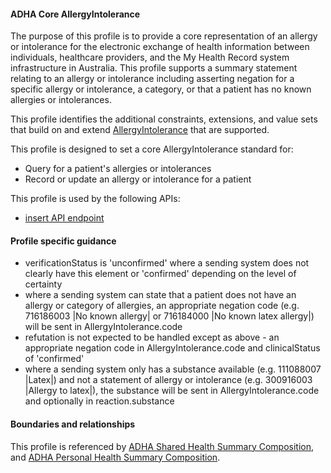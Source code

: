 #### ADHA Core AllergyIntolerance
The purpose of this profile is to provide a core representation of an allergy or intolerance for the electronic exchange of health information between individuals, healthcare providers, and the My Health Record system infrastructure in Australia. This profile supports a summary statement relating to an allergy or intolerance including asserting negation for a specific allergy or intolerance, a category, or that a patient has no known allergies or intolerances.

This profile identifies the additional constraints, extensions, and value sets that build on and extend [AllergyIntolerance](http://hl7.org/fhir/R4/allergyintolerance.html) that are supported. 

This profile is designed to set a core AllergyIntolerance standard for:
* Query for a patient's allergies or intolerances
* Record or update an allergy or intolerance for a patient

This profile is used by the following APIs:
* [insert API endpoint](StructureDefinition-TBD-1.html)


#### Profile specific guidance
* verificationStatus is 'unconfirmed' where a sending system does not clearly have this element or 'confirmed' depending on the level of certainty
* where a sending system can state that a patient does not have an allergy or category of allergies, an appropriate negation code (e.g. 716186003 \|No known allergy\| or 716184000 \|No known latex allergy\|) will be sent in AllergyIntolerance.code
* refutation is not expected to be handled except as above - an appropriate negation code in AllergyIntolerance.code and clinicalStatus of 'confirmed'
* where a sending system only has a substance available (e.g. 111088007 \|Latex\|) and not a statement of allergy or intolerance (e.g. 300916003 \|Allergy to latex\|), the substance will be sent in AllergyIntolerance.code and optionally in reaction.substance


#### Boundaries and relationships
This profile is referenced by 
[ADHA Shared Health Summary Composition](StructureDefinition-dh-composition-shs-1.html), and
[ADHA Personal Health Summary Composition](StructureDefinition-dh-composition-phs-1.html).